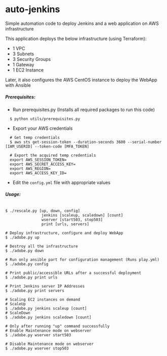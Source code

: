 # auto-jenkins
Simple automation code to deploy Jenkins and a web application on AWS infrastructure

This application deploys the below infrastructure (using Terraform):
 - 1 VPC
 - 3 Subnets
 - 3 Security Groups
 - 1 Gateway
 - 1 EC2 Instance

Later, it also configures the AWS CentOS instance to deploy the WebApp with Ansible

##### Prerequisites:
- Run prerequisites.py (Installs all required packages to run this code)
```
  $ python utils/prerequisites.py
```

- Export your AWS credentials
```
  # Get temp credentials
  $ aws sts get-session-token --duration-seconds 3600 --serial-number [IAM_USERID] --token-code [MFA_TOKEN]

  # Export the acquired temp credentials
  export AWS_SESSION_TOKEN=
  export AWS_SECRET_ACCESS_KEY=
  export AWS_REGION=
  export AWS_ACCESS_KEY_ID=
```

- Edit the `config.yml` file with appropriate values

##### Usage:
```

$ ./rescale.py [up, down, config]
	            jenkins [scaleup, scaledown] [count]
	            wserver [start503, stop503]
	            print [urls, servers]

# Deploy infrastructure, configure and deploy WebApp
$ ./adobe.py up

# Destroy all the infrastructure
$ ./adobe.py down

# Run only ansible part for configuration management (Runs play.yml)
$ ./adobe.py config

# Print public/accessible URLs after a successful deployment
$ ./adobe.py print urls

# Print Jenkins server IP Addresses
$ ./adobe.py print servers

# Scaling EC2 instances on demand
# ScaleUp
$ ./adobe.py jenkins scaleup [count]
# ScaleDown
$ ./adobe.py jenkins scaledown [count]

# Only after running "up" command successfully
# Enable Maintenance mode on webserver
$ ./adobe.py wserver start503

# Disable Maintenance mode on webserver
$ ./adobe.py wserver stop503
```
